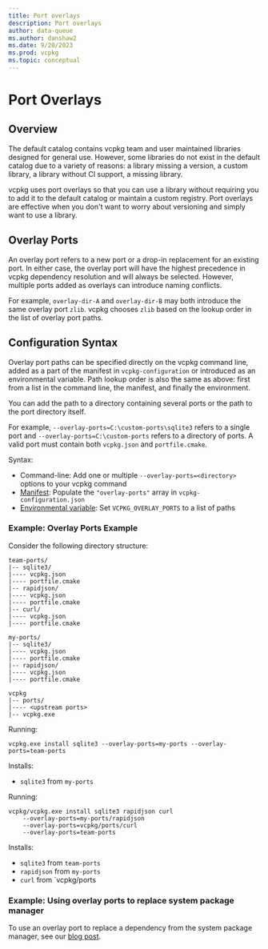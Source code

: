 ```yaml
---
title: Port overlays
description: Port overlays
author: data-queue
ms.author: danshaw2
ms.date: 9/20/2023
ms.prod: vcpkg
ms.topic: conceptual
---
```


# Port Overlays

## Overview
The default catalog contains vcpkg team and user maintained libraries designed for general use. However, some libraries do not exist in the default catalog due to a variety of reasons: a library missing a version, a custom library, a library without CI support, a missing library. 

vcpkg uses port overlays so that you can use a library without requiring you to add it to the default catalog or maintain a custom registry. Port overlays are effective when you don't want to worry about versioning and simply want to use a library.

## Overlay Ports
An overlay port refers to a new port or a drop-in replacement for an existing port. In either case, the overlay port will have the highest precedence in vcpkg dependency resolution and will always be selected. However, multiple ports added as overlays can introduce naming conflicts. 

For example, `overlay-dir-A` and `overlay-dir-B` may both introduce the same overlay port `zlib`. vcpkg chooses `zlib` based on the lookup order in the list of overlay port paths.

## Configuration Syntax
Overlay port paths can be specified directly on the vcpkg command line, added as a part of the manifest in `vcpkg-configuration` or introduced as an environmental variable. Path lookup order is also the same as above: first from a list in the command line, the manifest, and finally the environment.

You can add the path to a directory containing several ports or the path to the port directory itself. 

For example, `--overlay-ports=C:\custom-ports\sqlite3` refers to a single port and `--overlay-ports=C:\custom-ports` refers to a directory of ports. A valid port must contain both `vcpkg.json` and `portfile.cmake`.

Syntax:
* Command-line: Add one or multiple `--overlay-ports=<directory>` options to your vcpkg command
* [Manifest](../reference/vcpkg-configuration-json.md#overlay-ports): Populate the `"overlay-ports"` array in `vcpkg-configuration.json`
* [Environmental variable](./config-environment.md#vcpkg_overlay_ports): Set `VCPKG_OVERLAY_PORTS` to a list of paths

### Example: Overlay Ports Example

Consider the following directory structure:
```
team-ports/
|-- sqlite3/
|---- vcpkg.json
|---- portfile.cmake
|-- rapidjson/
|---- vcpkg.json
|---- portfile.cmake
|-- curl/
|---- vcpkg.json
|---- portfile.cmake

my-ports/
|-- sqlite3/
|---- vcpkg.json
|---- portfile.cmake
|-- rapidjson/
|---- vcpkg.json
|---- portfile.cmake

vcpkg
|-- ports/
|---- <upstream ports>
|-- vcpkg.exe
```

Running:
```
vcpkg.exe install sqlite3 --overlay-ports=my-ports --overlay-ports=team-ports
```
Installs:
- `sqlite3` from `my-ports`

Running:
```
vcpkg/vcpkg.exe install sqlite3 rapidjson curl 
    --overlay-ports=my-ports/rapidjson 
    --overlay-ports=vcpkg/ports/curl
    --overlay-ports=team-ports
```
Installs:
- `sqlite3` from `team-ports`
- `rapidjson` from `my-ports`
- `curl` from `vcpkg/ports

### Example: Using overlay ports to replace system package manager

To use an overlay port to replace a dependency from the system package manager, see our [blog post](https://devblogs.microsoft.com/cppblog/using-system-package-manager-dependencies-with-vcpkg/).
